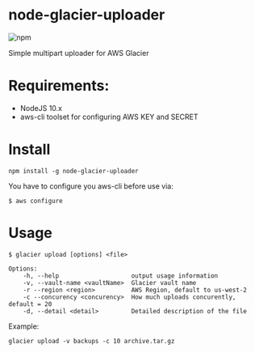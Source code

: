 # node-glacier-uploader

![npm](https://img.shields.io/npm/dw/node-glacier-uploader)

Simple multipart uploader for AWS Glacier

# Requirements:
* NodeJS 10.x
* aws-cli toolset for configuring AWS KEY and SECRET

# Install
```
npm install -g node-glacier-uploader
```

You have to configure you aws-cli before use via:
```
$ aws configure
```

# Usage
```
$ glacier upload [options] <file>

Options:
    -h, --help                    output usage information
    -v, --vault-name <vaultName>  Glacier vault name
    -r --region <region>          AWS Region, default to us-west-2
    -c --concurency <concurency>  How much uploads concurently, default = 20
    -d, --detail <detail>         Detailed description of the file

```
Example:
```
glacier upload -v backups -c 10 archive.tar.gz
```
